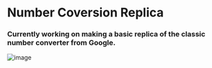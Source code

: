 # Number Coversion Replica
### Currently working on making a basic replica of the classic number converter from Google.

![image](https://user-images.githubusercontent.com/116927138/208795400-40734ed5-8b1e-445e-94e1-b2587955ba43.png)


